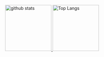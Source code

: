 <p align="left">
  <a href="https://github.com/thaitani">
    <img alt="github stats" height="150px" src="https://github-readme-stats-two-gules-25.vercel.app/api?username=thaitani&theme=onedark&show_icons=ture" />
  </a>
  <a href="https://github.com/thaitani">
  <img alt="Top Langs" height="150px" src="https://github-readme-stats-two-gules-25.vercel.app/api/top-langs/?username=thaitani&layout=compact&show_icons=true&theme=onedark" />
  </a>
</p>
